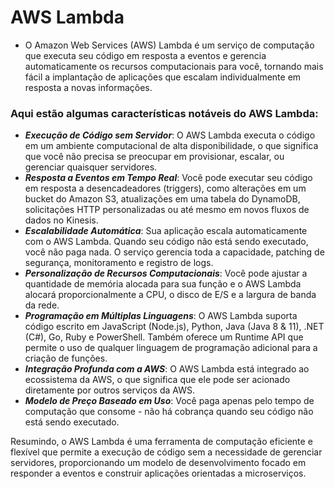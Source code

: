 # AWS Lambda

 - O Amazon Web Services (AWS) Lambda é um serviço de computação que executa seu código em resposta a eventos e gerencia automaticamente os recursos computacionais para você, tornando mais fácil a implantação de aplicações que escalam individualmente em resposta a novas informações.

### Aqui estão algumas características notáveis do AWS Lambda:

 - ***Execução de Código sem Servidor***: O AWS Lambda executa o código em um ambiente computacional de alta disponibilidade, o que significa que você não precisa se preocupar em provisionar, escalar, ou gerenciar quaisquer servidores.
 - ***Resposta a Eventos em Tempo Real***: Você pode executar seu código em resposta a desencadeadores (triggers), como alterações em um bucket do Amazon S3, atualizações em uma tabela do DynamoDB, solicitações HTTP personalizadas ou até mesmo em novos fluxos de dados no Kinesis.
 - ***Escalabilidade Automática***: Sua aplicação escala automaticamente com o AWS Lambda. Quando seu código não está sendo executado, você não paga nada. O serviço gerencia toda a capacidade, patching de segurança, monitoramento e registro de logs.
 - ***Personalização de Recursos Computacionais***: Você pode ajustar a quantidade de memória alocada para sua função e o AWS Lambda alocará proporcionalmente a CPU, o disco de E/S e a largura de banda da rede.
 - ***Programação em Múltiplas Linguagens***: O AWS Lambda suporta código escrito em JavaScript (Node.js), Python, Java (Java 8 & 11), .NET (C#), Go, Ruby e PowerShell. Também oferece um Runtime API que permite o uso de qualquer linguagem de programação adicional para a criação de funções.
 - ***Integração Profunda com a AWS***: O AWS Lambda está integrado ao ecossistema da AWS, o que significa que ele pode ser acionado diretamente por outros serviços da AWS.
 - ***Modelo de Preço Baseado em Uso***: Você paga apenas pelo tempo de computação que consome - não há cobrança quando seu código não está sendo executado.


Resumindo, o AWS Lambda é uma ferramenta de computação eficiente e flexível que permite a execução de código sem a necessidade de gerenciar servidores, proporcionando um modelo de desenvolvimento focado em responder a eventos e construir aplicações orientadas a microserviços.